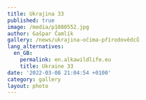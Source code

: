 ```yaml
---
title: Ukrajina 33
published: true
image: /media/p1080552.jpg
author: Gašpar Čamlík
gallery: /news/ukrajina-očima-přírodovědců
lang_alternatives:
  en_GB:
    permalink: en.alkawildlife.eu
    title: Ukraine 33
date: '2022-03-08 21:04:54 +0100'
category: gallery
layout: photo
---
```


